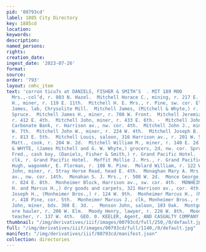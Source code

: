 ```yaml
---
pid: '00793cd'
label: 1885 City Directory
key: 1885cd
location: 
keywords: 
description: 
named_persons: 
rights: 
creation_date: 
ingest_date: '2023-07-26'
format: 
source: 
order: '793'
layout: cmhc_item
text: 'corron ticu7s at DANIELS, FISHER & SMITH’S  . MIT 189 MOO        Mitchell Hattie
  Mrs.,-col’d, r. 803 N. Hazel.  Mitchell Horace C., mining, r. 217 E. 8th.  Mitchell
  H., miner, r. 119 E. 11th.  Mitchell H. E. Mrs., r. Pine, sw. cor. Elm.  Mitchell
  James, lab, Chrysolite Mill.  Mitchell James, (Mitchell & Whyte,) r. 2d, nw. cor.
  Spruce.  Mitchell James H., miner, r. 700 W. Front.  Mitchell Jeremiah W., mining,
  r. 412 E. 4th.  Mitchell John, miner, r. 433 E. 6th. -  Mitchell John C., eashier
  Carbonate Bank, r. Harrison av., nw. cor. 4th.  Mitchell John J., miner, r. 203
  W. 7th.  Mitchell John W., miner, r. 224 W. 4th.  Mitchell Joseph B., contractor,
  r. 813 E. 5th.  Mitchell Louis, saloon, 316 Harrison av., r. 201 W. 5th.  Mitchell
  Matt., cook, r. 204 W. 2d.  Mitchell William M., miner, r. 140 E. 2d.  MITCHELL
  & WHYTE, (James Mitchell and G. W. Whyte,) grocers, 2d, nw. cor. Spruce.  Moffit
  Fred., cash boy, (Daniels, Fisher & Smith,) r. Grand Pacific Hotel.  Moffit George,
  clk, r. Grand Pacific Hotel.  Moffit Mollie J. Mrs., r. Grand Pacific Hotel.  Mohin
  Hugh, wagonmkr, E. Florman, r. 108 N. Pine.  Molard William, r. 122 W. 2d.  Molloy
  John, miner, r. Stray Horse Road, head E. 4th.  Monaghan Mary A. Mrs., r. Harrison
  av., nw. cor. 14th.  Monahan S. J. Mrs., r. 508 W. 2d.  Monce George, engineer,
  r. 824 E. 8th.  Monheimer Block, Harrison av., sw. cor. 4th.  MONHEIMER BROS., (Joseph
  H. and Marcus H.,) dry goods and carpets, 321 Harrison av., cor. 4th.  Monheimer
  Joseph H., (Monheimer Bros.,) r. 124 W. 9th.  Monheimer Marcus H., (Monheimer Bros.,)
  r. 418 Pine, cor. 5th.  Monheimer Marcus J., clk, Monheimer Bros., r. 124 W. 9th.  Monroe
  John, miner, bds. 308 E. 3d. .  Monson John, saloon, 103 Oak.  Montgomery S. C.,
  ore hauler, r. 206 W. Elm.  Moody Henry, lawyer, r. 226 W. 8th.  Moody John S.,
  teacher, r. 137 W. 4th.  GEO. 0. KEELER, Agent, AND CASUALTY COMPANY       '
thumbnail: "/img/derivatives/iiif/images/00793cd/full/250,/0/default.jpg"
full: "/img/derivatives/iiif/images/00793cd/full/1140,/0/default.jpg"
manifest: "/img/derivatives/iiif/00793cd/manifest.json"
collection: directories
---
```

